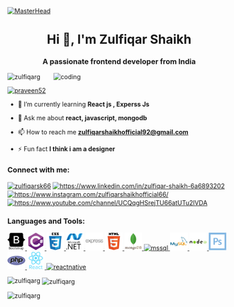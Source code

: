 [![MasterHead](https://indoanalytica.com/static/images/bannerr.gif)](https://github.com/ZulfiqarG)
<h1 align="center">Hi 👋, I'm Zulfiqar Shaikh</h1>
<h3 align="center">A passionate frontend developer from India</h3>
<img align="right" alt="coding" width="400" src="https://files.codingninjas.in/laptop-coffee-17904.svg">

<p align="left"> <img src="https://komarev.com/ghpvc/?username=zulfiqarg&label=Profile%20views&color=0e75b6&style=flat" alt="zulfiqarg" /> </p>
<p align="left"> <a href="https://twitter.com/ZulfiqarSk66" target="blank"><img src="https://img.shields.io/twitter/follow/ZulfiqarSk66?logo=twitter&style=for-the-badge" alt="praveen52" /></a> </p>

- 🌱 I’m currently learning **React js , Experss Js**

- 💬 Ask me about **react, javascript, mongodb**

- 📫 How to reach me **zulfiqarshaikhofficial92@gmail.com**
  
- ⚡ Fun fact **I think i am a designer**

<h3 align="left">Connect with me:</h3>
<p align="left">
<a href="https://twitter.com/zulfiqarsk66" target="blank"><img align="center" src="https://raw.githubusercontent.com/rahuldkjain/github-profile-readme-generator/master/src/images/icons/Social/twitter.svg" alt="zulfiqarsk66" height="30" width="40" /></a>
<a href="https://www.linkedin.com/in/zulfiqar-shaikh-6a6893202" target="blank"><img align="center" src="https://raw.githubusercontent.com/rahuldkjain/github-profile-readme-generator/master/src/images/icons/Social/linked-in-alt.svg" alt="https://www.linkedin.com/in/zulfiqar-shaikh-6a6893202" height="30" width="40" /></a>
<a href="https://www.instagram.com/zulfiqarshaikhofficial66/" target="blank"><img align="center" src="https://raw.githubusercontent.com/rahuldkjain/github-profile-readme-generator/master/src/images/icons/Social/instagram.svg" alt="https://www.instagram.com/zulfiqarshaikhofficial66/" height="30" width="40" /></a>
<a href="https://www.youtube.com/channel/UCQqgHSrejTU66atUTu2lVDA" target="blank"><img align="center" src="https://raw.githubusercontent.com/rahuldkjain/github-profile-readme-generator/master/src/images/icons/Social/youtube.svg" alt="https://www.youtube.com/channel/UCQqgHSrejTU66atUTu2lVDA" height="30" width="40" /></a>
</p>

<h3 align="left">Languages and Tools:</h3>
<p align="left"> <a href="https://getbootstrap.com" target="_blank" rel="noreferrer"> <img src="https://raw.githubusercontent.com/devicons/devicon/master/icons/bootstrap/bootstrap-plain-wordmark.svg" alt="bootstrap" width="40" height="40"/> </a> <a href="https://www.w3schools.com/cs/" target="_blank" rel="noreferrer"> <img src="https://raw.githubusercontent.com/devicons/devicon/master/icons/csharp/csharp-original.svg" alt="csharp" width="40" height="40"/> </a> <a href="https://www.w3schools.com/css/" target="_blank" rel="noreferrer"> <img src="https://raw.githubusercontent.com/devicons/devicon/master/icons/css3/css3-original-wordmark.svg" alt="css3" width="40" height="40"/> </a> <a href="https://dotnet.microsoft.com/" target="_blank" rel="noreferrer"> <img src="https://raw.githubusercontent.com/devicons/devicon/master/icons/dot-net/dot-net-original-wordmark.svg" alt="dotnet" width="40" height="40"/> </a> <a href="https://expressjs.com" target="_blank" rel="noreferrer"> <img src="https://raw.githubusercontent.com/devicons/devicon/master/icons/express/express-original-wordmark.svg" alt="express" width="40" height="40"/> </a> <a href="https://www.w3.org/html/" target="_blank" rel="noreferrer"> <img src="https://raw.githubusercontent.com/devicons/devicon/master/icons/html5/html5-original-wordmark.svg" alt="html5" width="40" height="40"/> </a> <a href="https://www.mongodb.com/" target="_blank" rel="noreferrer"> <img src="https://raw.githubusercontent.com/devicons/devicon/master/icons/mongodb/mongodb-original-wordmark.svg" alt="mongodb" width="40" height="40"/> </a> <a href="https://www.microsoft.com/en-us/sql-server" target="_blank" rel="noreferrer"> <img src="https://www.svgrepo.com/show/303229/microsoft-sql-server-logo.svg" alt="mssql" width="40" height="40"/> </a> <a href="https://www.mysql.com/" target="_blank" rel="noreferrer"> <img src="https://raw.githubusercontent.com/devicons/devicon/master/icons/mysql/mysql-original-wordmark.svg" alt="mysql" width="40" height="40"/> </a> <a href="https://nodejs.org" target="_blank" rel="noreferrer"> <img src="https://raw.githubusercontent.com/devicons/devicon/master/icons/nodejs/nodejs-original-wordmark.svg" alt="nodejs" width="40" height="40"/> </a> <a href="https://www.photoshop.com/en" target="_blank" rel="noreferrer"> <img src="https://raw.githubusercontent.com/devicons/devicon/master/icons/photoshop/photoshop-line.svg" alt="photoshop" width="40" height="40"/> </a> <a href="https://www.php.net" target="_blank" rel="noreferrer"> <img src="https://raw.githubusercontent.com/devicons/devicon/master/icons/php/php-original.svg" alt="php" width="40" height="40"/> </a> <a href="https://reactjs.org/" target="_blank" rel="noreferrer"> <img src="https://raw.githubusercontent.com/devicons/devicon/master/icons/react/react-original-wordmark.svg" alt="react" width="40" height="40"/> </a> <a href="https://reactnative.dev/" target="_blank" rel="noreferrer"> <img src="https://reactnative.dev/img/header_logo.svg" alt="reactnative" width="40" height="40"/> </a> </p>

<p><img align="left" src="https://github-readme-stats.vercel.app/api/top-langs?username=zulfiqarg&show_icons=true&locale=en&layout=compact" alt="zulfiqarg" /></p>

<p>&nbsp;<img align="center" src="https://github-readme-stats.vercel.app/api?username=zulfiqarg&show_icons=true&locale=en" alt="zulfiqarg" /></p>

<p><img align="center" src="https://github-readme-streak-stats.herokuapp.com/?user=zulfiqarg&" alt="zulfiqarg" /></p>
